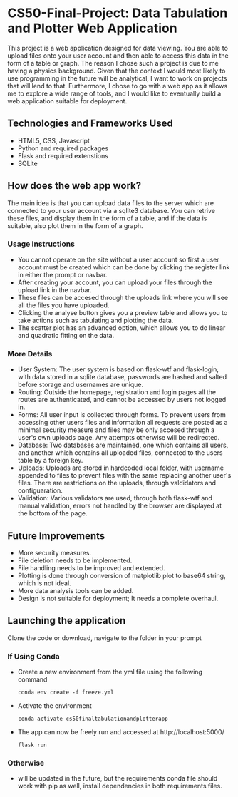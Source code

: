 # CS50-Final-Project: Data Tabulation and Plotter Web Application

This project is a web application designed for data viewing. You are able to upload files onto your user account
and then able to access this data in the form of a table or graph. The reason I chose such a project is
due to me having a physics background. Given that the context I would most likely to use programming in the
future will be analytical, I want to work on projects that will lend to that. Furthermore, I chose to go with
a web app as it allows me to explore a wide range of tools, and I would like to eventually build a web
application suitable for deployment.

## Technologies and Frameworks Used

- HTML5, CSS, Javascript
- Python and required packages
- Flask and required extenstions
- SQLite

## How does the web app work?

The main idea is that you can upload data files to the server which are connected to your user account via a sqlite3
database. You can retrive these files, and display them in the form of a table, and if the data is suitable, also plot
them in the form of a graph.

### Usage Instructions

- You cannot operate on the site without a user account so first a user account must be created which can be done by clicking the register link
in either the prompt or navbar.
- After creating your account, you can upload your files through the upload link in the navbar.
- These files can be accesed through the uploads link where you will see all the files you have uploaded.
- Clicking the analyse button gives you a preview table and allows you to take actions such as tabulating and plotting the data.
- The scatter plot has an advanced option, which allows you to do linear and quadratic fitting on the data.

### More Details

- User System: The user system is based on flask-wtf and flask-login, with data stored in a sqlite database, passwords are hashed and salted before storage and usernames are
               unique.
- Routing: Outside the homepage, registration and login pages all the routes are authenticated, and cannot be accessed by users not logged in. 
- Forms: All user input is collected through forms. To prevent users from accessing other users files and information all requests are posted as a minimal security measure
         and files may be only accesed through a user's own uploads page. Any attempts otherwise will be redirected.
- Database: Two databases are maintained, one which contains all users, and another which contains all uploaded files, connected to the users table by a foreign key.
- Uploads: Uploads are stored in hardcoded local folder, with username appended to files to prevent files with the same replacing another user's files. There are
           restrictions on the uploads, through valdidators and configuaration.
- Validation: Various validators are used, through both flask-wtf and manual validation, errors not handled by the browser are displayed at the bottom of the page.
 
## Future Improvements

- More security measures.
- File deletion needs to be implemented.
- File handling needs to be improved and extended.
- Plotting is done through conversion of matplotlib plot to base64 string, which is not ideal.
- More data analysis tools can be added.
- Design is not suitable for deployment; It needs a complete overhaul.

## Launching the application

 Clone the code or download, navigate to the folder in your prompt

### If Using Conda

- Create a new environment from the yml file using the following command

    `conda env create -f freeze.yml`
    
- Activate the environment

    `conda activate cs50finaltabulationandplotterapp`
    
- The app can now be freely run and accessed at http://localhost:5000/

    `flask run`
    
### Otherwise

- will be updated in the future, but the requirements conda file should work with pip as well, install dependencies in both requirements files.






